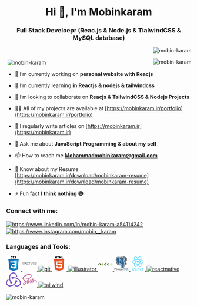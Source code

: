 <h1 align="center">Hi 👋, I'm Mobinkaram</h1>
<h3 align="center">Full Stack Develoepr (Reac.js & Node.js & TialwindCSS & MySQL database)</h3>

<p align="right"> <img src="https://komarev.com/ghpvc/?username=mobin-karam&label=Profile%20views&color=0e75b6&style=flat" alt="mobin-karam" /> </p>
<p>&nbsp;<img align="center" src="https://github-readme-stats.vercel.app/api?username=mobin-karam&show_icons=true&locale=en" alt="mobin-karam" />
<img align="right" src="https://github-readme-stats.vercel.app/api/top-langs?username=mobin-karam&show_icons=true&locale=en&layout=compact" alt="mobin-karam" /></p>

- 🔭 I’m currently working on **personal website with Reacjs**

- 🌱 I’m currently learning **in Reactjs & nodejs & tailwindcss**

- 👯 I’m looking to collaborate on **Reacjs & TailwindCSS & Nodejs Projects**

- 👨‍💻 All of my projects are available at [https://mobinkaram.ir/portfolio](https://mobinkaram.ir/portfolio)

- 📝 I regularly write articles on [https://mobinkaram.ir](https://mobinkaram.ir)

- 💬 Ask me about **JavaScript Programming & about my self**

- 📫 How to reach me **Mohammadmobinkaram@gmail.com**

- 📄 Know about my Resume [https://mobinkaram.ir/download/mobinkaram-resume](https://mobinkaram.ir/download/mobinkaram-resume)

- ⚡ Fun fact **I think nothing 😅**

<h3 align="left">Connect with me:</h3>
<p align="left">
<a href="https://linkedin.com/in/mobin-karam-a54114242" target="blank"><img align="center" src="https://raw.githubusercontent.com/rahuldkjain/github-profile-readme-generator/master/src/images/icons/Social/linked-in-alt.svg" alt="https://www.linkedin.com/in/mobin-karam-a54114242" height="30" width="40" /></a>
<a href="https://instagram.com/mobin__karam" target="blank"><img align="center" src="https://raw.githubusercontent.com/rahuldkjain/github-profile-readme-generator/master/src/images/icons/Social/instagram.svg" alt="https://www.instagram.com/mobin__karam" height="30" width="40" /></a>
</p>

<h3 align="left">Languages and Tools:</h3>
<p align="left"> <a href="https://www.w3schools.com/css/" target="_blank" rel="noreferrer"> <img src="https://raw.githubusercontent.com/devicons/devicon/master/icons/css3/css3-original-wordmark.svg" alt="css3" width="40" height="40"/> </a> <a href="https://expressjs.com" target="_blank" rel="noreferrer"> <img src="https://raw.githubusercontent.com/devicons/devicon/master/icons/express/express-original-wordmark.svg" alt="express" width="40" height="40"/> </a> <a href="https://git-scm.com/" target="_blank" rel="noreferrer"> <img src="https://www.vectorlogo.zone/logos/git-scm/git-scm-icon.svg" alt="git" width="40" height="40"/> </a> <a href="https://www.w3.org/html/" target="_blank" rel="noreferrer"> <img src="https://raw.githubusercontent.com/devicons/devicon/master/icons/html5/html5-original-wordmark.svg" alt="html5" width="40" height="40"/> </a> <a href="https://www.adobe.com/in/products/illustrator.html" target="_blank" rel="noreferrer"> <img src="https://www.vectorlogo.zone/logos/adobe_illustrator/adobe_illustrator-icon.svg" alt="illustrator" width="40" height="40"/> </a> <a href="https://nodejs.org" target="_blank" rel="noreferrer"> <img src="https://raw.githubusercontent.com/devicons/devicon/master/icons/nodejs/nodejs-original-wordmark.svg" alt="nodejs" width="40" height="40"/> </a> <a href="https://www.postgresql.org" target="_blank" rel="noreferrer"> <img src="https://raw.githubusercontent.com/devicons/devicon/master/icons/postgresql/postgresql-original-wordmark.svg" alt="postgresql" width="40" height="40"/> </a> <a href="https://reactjs.org/" target="_blank" rel="noreferrer"> <img src="https://raw.githubusercontent.com/devicons/devicon/master/icons/react/react-original-wordmark.svg" alt="react" width="40" height="40"/> </a> <a href="https://reactnative.dev/" target="_blank" rel="noreferrer"> <img src="https://reactnative.dev/img/header_logo.svg" alt="reactnative" width="40" height="40"/> </a> <a href="https://redux.js.org" target="_blank" rel="noreferrer"> <img src="https://raw.githubusercontent.com/devicons/devicon/master/icons/redux/redux-original.svg" alt="redux" width="40" height="40"/> </a> <a href="https://sass-lang.com" target="_blank" rel="noreferrer"> <img src="https://raw.githubusercontent.com/devicons/devicon/master/icons/sass/sass-original.svg" alt="sass" width="40" height="40"/> </a> <a href="https://tailwindcss.com/" target="_blank" rel="noreferrer"> <img src="https://www.vectorlogo.zone/logos/tailwindcss/tailwindcss-icon.svg" alt="tailwind" width="40" height="40"/> </a> </p>


<p><img align="center" src="https://github-readme-streak-stats.herokuapp.com/?user=mobin-karam&" alt="mobin-karam" /></p>


<!---
Mobin-Karam/Mobin-Karam is a ✨ special ✨ repository because its `README.md` (this file) appears on your GitHub profile.
You can click the Preview link to take a look at your changes.
--->
